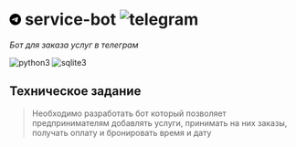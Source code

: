 # <img src="https://github.com/bottifyLab/service-bot/blob/main/docs/telegram.svg?raw=true" width="20" height="20"> service-bot ![telegram](https://img.shields.io/badge/Telegram-2CA5E0?style=for-the-badge&logo=telegram&logoColor=white)
_Бот для заказа услуг в телеграм_

![python3](https://img.shields.io/badge/Python-14354C?style=for-the-badge&logo=python&logoColor=white)
![sqlite3](https://img.shields.io/badge/SQLite-9B59B6?style=for-the-badge&logo=sqlite&logoColor=white)

## Техническое задание
>
>Необходимо разработать бот который позволяет предпринимателям добавлять услуги, принимать на них заказы, получать оплату и бронировать время и дату
